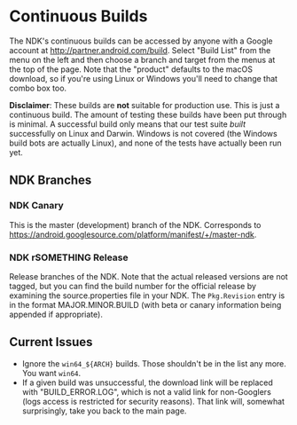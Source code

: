 Continuous Builds
=================

The NDK's continuous builds can be accessed by anyone with a Google account at
http://partner.android.com/build. Select "Build List" from the menu on the left
and then choose a branch and target from the menus at the top of the page. Note
that the "product" defaults to the macOS download, so if you're using Linux or
Windows you'll need to change that combo box too.

**Disclaimer**: These builds are **not** suitable for production use. This is
just a continuous build. The amount of testing these builds have been put
through is minimal. A successful build only means that our test suite *built*
successfully on Linux and Darwin. Windows is not covered (the Windows build bots
are actually Linux), and none of the tests have actually been run yet.


NDK Branches
------------

### NDK Canary

This is the master (development) branch of the NDK. Corresponds to
https://android.googlesource.com/platform/manifest/+/master-ndk.

### NDK rSOMETHING Release

Release branches of the NDK. Note that the actual released versions are not
tagged, but you can find the build number for the official release by examining
the source.properties file in your NDK. The `Pkg.Revision` entry is in the
format MAJOR.MINOR.BUILD (with beta or canary information being appended if
appropriate).


Current Issues
--------------

 * Ignore the `win64_${ARCH}` builds. Those shouldn't be in the list any more.
   You want `win64`.
 * If a given build was unsuccessful, the download link will be replaced with
   "BUILD\_ERROR.LOG", which is not a valid link for non-Googlers (logs access
   is restricted for security reasons). That link will, somewhat surprisingly,
   take you back to the main page.
